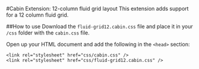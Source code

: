 #Cabin Extension: 12-column fluid grid layout
This extension adds support for a 12 column fluid grid.

##How to use
Download the <code>fluid-grid12.cabin.css</code> file and place it in your <code>/css</code> folder with the <code>cabin.css</code> file.

Open up your HTML document and add the following in the <code>&lt;head&gt;</code> section:
<pre><code>&lt;link rel="stylesheet" href="css/cabin.css" /&gt;
&lt;link rel="stylesheet" href="css/fluid-grid12.cabin.css" /&gt;
</code></pre>